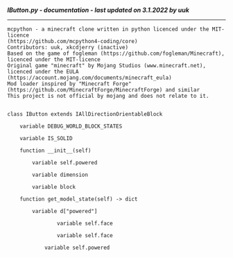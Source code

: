 ***IButton.py - documentation - last updated on 3.1.2022 by uuk***
___

    mcpython - a minecraft clone written in python licenced under the MIT-licence 
    (https://github.com/mcpython4-coding/core)
    Contributors: uuk, xkcdjerry (inactive)
    Based on the game of fogleman (https://github.com/fogleman/Minecraft), licenced under the MIT-licence
    Original game "minecraft" by Mojang Studios (www.minecraft.net), licenced under the EULA
    (https://account.mojang.com/documents/minecraft_eula)
    Mod loader inspired by "Minecraft Forge" (https://github.com/MinecraftForge/MinecraftForge) and similar
    This project is not official by mojang and does not relate to it.


    class IButton extends IAllDirectionOrientableBlock

        variable DEBUG_WORLD_BLOCK_STATES

        variable IS_SOLID

        function __init__(self)

            variable self.powered

            variable dimension

            variable block

        function get_model_state(self) -> dict

            variable d["powered"]

                    variable self.face

                    variable self.face

                variable self.powered
